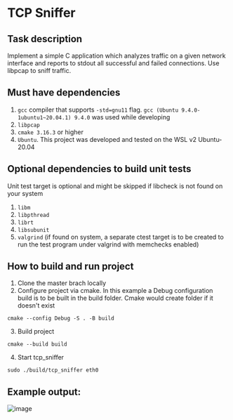 # TCP Sniffer
## Task description
Implement a simple C application which analyzes traffic on a given network interface and reports to stdout all successful and failed connections.
Use libpcap to sniff traffic.

## Must have dependencies
1. `gcc` compiler that supports `-std=gnu11` flag. 
`gcc (Ubuntu 9.4.0-1ubuntu1~20.04.1) 9.4.0` was used while developing
2. `libpcap`
3. `cmake 3.16.3` or higher
4. `Ubuntu`. This project was developed and tested on the WSL v2 Ubuntu-20.04  

## Optional dependencies to build unit tests
Unit test target is optional and might be skipped if libcheck is not found on your system
1. `libm`
2. `libpthread`
3. `librt`
4. `libsubunit`
5. `valgrind` (if found on system, a separate ctest target is to be created to run the test program under valgrind with memchecks enabled)

## How to build and run project
1. Clone the master brach locally
2. Configure project via cmake.
In this example a Debug configuration build is to be built in the build folder.
Cmake would create folder if it doesn't exist
```
cmake --config Debug -S . -B build
```
3. Build project
```
cmake --build build
```
4. Start tcp_sniffer
```
sudo ./build/tcp_sniffer eth0
```

## Example output:
![image](https://user-images.githubusercontent.com/22596843/190789158-299d5300-da6e-4035-ab1d-12bfad45fee5.png)
